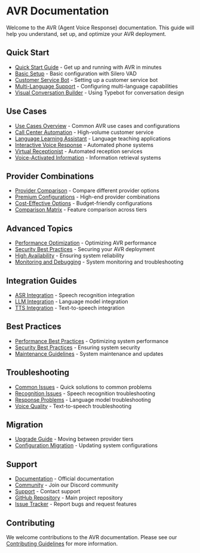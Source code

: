 # AVR Documentation

Welcome to the AVR (Agent Voice Response) documentation. This guide will help you understand, set up, and optimize your AVR deployment.

## Quick Start

- [Quick Start Guide](examples/quick-start.md) - Get up and running with AVR in minutes
- [Basic Setup](examples/quick-start.md#1-basic-setup-with-silero-vad) - Basic configuration with Silero VAD
- [Customer Service Bot](examples/quick-start.md#2-customer-service-bot) - Setting up a customer service bot
- [Multi-Language Support](examples/quick-start.md#3-multi-language-support) - Configuring multi-language capabilities
- [Visual Conversation Builder](examples/quick-start.md#4-visual-conversation-builder) - Using Typebot for conversation design

## Use Cases

- [Use Cases Overview](examples/use-cases.md) - Common AVR use cases and configurations
- [Call Center Automation](examples/use-cases.md#1-call-center-automation) - High-volume customer service
- [Language Learning Assistant](examples/use-cases.md#2-language-learning-assistant) - Language teaching applications
- [Interactive Voice Response](examples/use-cases.md#3-interactive-voice-response-ivr-system) - Automated phone systems
- [Virtual Receptionist](examples/use-cases.md#4-virtual-receptionist) - Automated reception services
- [Voice-Activated Information](examples/use-cases.md#5-voice-activated-information-system) - Information retrieval systems

## Provider Combinations

- [Provider Comparison](examples/provider-comparison.md) - Compare different provider options
- [Premium Configurations](examples/provider-comparison.md#option-a-premium-quality) - High-end provider combinations
- [Cost-Effective Options](examples/provider-comparison.md#option-b-cost-effective) - Budget-friendly configurations
- [Comparison Matrix](examples/provider-comparison.md#comparison-matrix) - Feature comparison across tiers

## Advanced Topics

- [Performance Optimization](advanced/performance.md) - Optimizing AVR performance
- [Security Best Practices](advanced/security.md) - Securing your AVR deployment
- [High Availability](advanced/performance.md#high-availability) - Ensuring system reliability
- [Monitoring and Debugging](advanced/performance.md#monitoring-and-debugging) - System monitoring and troubleshooting

## Integration Guides

- [ASR Integration](integrations/asr.md) - Speech recognition integration
- [LLM Integration](integrations/llm.md) - Language model integration
- [TTS Integration](integrations/tts.md) - Text-to-speech integration

## Best Practices

- [Performance Best Practices](advanced/performance.md#best-practices) - Optimizing system performance
- [Security Best Practices](advanced/security.md#best-practices) - Ensuring system security
- [Maintenance Guidelines](examples/use-cases.md#best-practices-for-use-cases) - System maintenance and updates

## Troubleshooting

- [Common Issues](examples/quick-start.md#common-issues-and-solutions) - Quick solutions to common problems
- [Recognition Issues](examples/use-cases.md#troubleshooting) - Speech recognition troubleshooting
- [Response Problems](examples/use-cases.md#troubleshooting) - Language model troubleshooting
- [Voice Quality](examples/use-cases.md#troubleshooting) - Text-to-speech troubleshooting

## Migration

- [Upgrade Guide](examples/provider-comparison.md#migration-guide) - Moving between provider tiers
- [Configuration Migration](examples/provider-comparison.md#migration-guide) - Updating system configurations

## Support

- [Documentation](https://github.com/agentvoiceresponse/avr-docs) - Official documentation
- [Community](https://discord.gg/DFTU69Hg74) - Join our Discord community
- [Support](mailto:support@agentvoiceresponse.com) - Contact support
- [GitHub Repository](https://github.com/agentvoiceresponse/avr) - Main project repository
- [Issue Tracker](https://github.com/agentvoiceresponse/avr/issues) - Report bugs and request features

## Contributing

We welcome contributions to the AVR documentation. Please see our [Contributing Guidelines](CONTRIBUTING.md) for more information.
